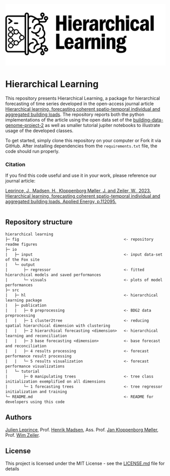 ![hierarchicallearning](fig/GITHUB_header_HierarchicalLearning.jpg)

# Hierarchical Learning

This repository presents Hierarchical Learning, a package for hierarchical forecasting of time series developed in the open-access journal article [Hierarchical learning, forecasting coherent spatio-temporal individual and aggregated building loads](https://doi.org/10.1016/j.enbuild.2022.112095). The repository reports both the python implementations of the article using the open data set of the [building-data-genome-project-2](https://github.com/buds-lab/building-data-genome-project-2) as well as smaller tutorial jupiter notebooks to illustrate usage of the developed classes.

To get started, simply clone this repository on your computer or Fork it via GitHub. After installing dependencies from  the `requirements.txt` file, the code should run properly.

### Citation
If you find this code useful and use it in your work, please reference our journal article:

[Leprince, J., Madsen, H., Kloppenborg Møller, J. and Zeiler, W., 2023. Hierarchical learning, forecasting coherent spatio-temporal individual and aggregated building loads. Applied Energy, p.112095.](https://doi.org/10.1016/j.enbuild.2022.112095)

```

```

## Repository structure
```
hierarchical learning
├─ fig                                              <- repository readme figures
├─ io
|   ├─ input                                        <- input data-set of the Fox site
|   └─ output
|       ├─ regressor                                <- fitted hierarchical models and saved performances
|       └─ visuals                                  <- plots of model performances
├─ src
|   ├─ hl                                           <- hierarchical learning package
|   ├─ publication
|   |   ├─ 0 preprocessing                          <- BDG2 data preprocessing
|   |   ├─ 1 cluster2tree                           <- reducing spatial hierarchical dimension with clustering
|   |   ├─ 2 hierarchical forecasting <dimension>   <- hierarchical learning and reconciliation
|   |   ├─ 3 base forecasting <dimension>           <- base forecast and reconciliation
|   |   ├─ 4 results processing                     <- forecast performance result processing
|   |   └─ 5 results visualization                  <- forecast performance visualizations
|   └─ tutorial
|       ├─ 0 manipulating trees                     <- tree class initialization exemplified on all dimensions
|       └─ 1 forecasting trees                      <- tree regressor initialization and training
└─ README.md                                        <- README for developers using this code
```


## Authors

[Julien Leprince](https://github.com/JulienLeprince),
Prof. [Henrik Madsen](https://henrikmadsen.org/),
Ass. Prof. [Jan Kloppenborg Møller](https://orbit.dtu.dk/en/persons/jan-kloppenborg-m%C3%B8ller),
Prof. [Wim Zeiler](https://www.tue.nl/en/research/researchers/wim-zeiler/).


## License

This project is licensed under the MIT License - see the [LICENSE.md](LICENSE.md) file for details